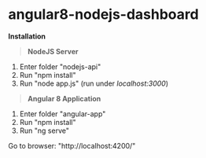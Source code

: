 # angular8-nodejs-dashboard

**Installation**

>**NodeJS Server**
1. Enter folder "nodejs-api"
2. Run "npm install"
3. Run "node app.js" (run under *localhost:3000*)

>**Angular 8 Application**
1. Enter folder "angular-app"
2. Run "npm install"
3. Run "ng serve"

Go to browser: "http://localhost:4200/"
